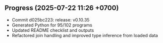 ## Progress (2025-07-22 11:26 +0700)
- Commit d025bc223: release: v0.10.35
- Generated Python for 95/102 programs
- Updated README checklist and outputs
- Refactored join handling and improved type inference from loaded data

